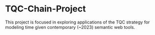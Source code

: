 # TQC-Chain-Project
This project is focused in exploring applications of the TQC strategy for modeling time given contemporary (~2023) semantic web tools. 
